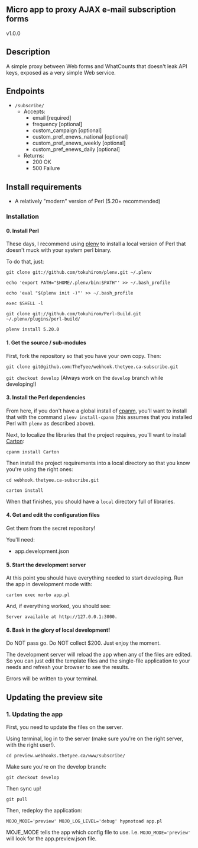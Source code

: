 Micro app to proxy AJAX e-mail subscription forms
---------------------------------------------------

v1.0.0

## Description

A simple proxy between Web forms and WhatCounts that doesn't leak API keys, exposed as a very simple Web service.

## Endpoints

* `/subscribe/`
  * Accepts:
    * email [required]
    * frequency [optional]
    * custom_campaign [optional]
    * custom_pref_enews_national [optional]
    * custom_pref_enews_weekly [optional]
    * custom_pref_enews_daily [optional]
  * Returns:
    * 200 OK
    * 500 Failure

## Install requirements

* A relatively "modern" version of Perl (5.20+ recommended)

### Installation

#### 0. Install Perl

These days, I recommend using [plenv](https://github.com/tokuhirom/plenv) to install a local version of Perl that doesn't muck with your system perl binary.

To do that, just:

`git clone git://github.com/tokuhirom/plenv.git ~/.plenv`

`echo 'export PATH="$HOME/.plenv/bin:$PATH"' >> ~/.bash_profile`

`echo 'eval "$(plenv init -)"' >> ~/.bash_profile`

`exec $SHELL -l`

`git clone git://github.com/tokuhirom/Perl-Build.git ~/.plenv/plugins/perl-build/`

`plenv install 5.20.0`

#### 1. Get the source / sub-modules

First, fork the repository so that you have your own copy. Then:

`git clone git@github.com:TheTyee/webhook.thetyee.ca-subscribe.git`

`git checkout develop` (Always work on the `develop` branch while developing!)

#### 3. Install the Perl dependencies

From here, if you don't have a global install of [cpanm](https://github.com/miyagawa/cpanminus), you'll want to install that with the command `plenv install-cpanm` (this assumes that you installed Perl with `plenv` as described above).

Next, to localize the libraries that the project requires, you'll want to install [Carton](https://github.com/perl-carton/carton):

`cpanm install Carton`

Then install the project requirements into a local directory so that you know you're using the right ones:

`cd webhook.thetyee.ca-subscribe.git`

`carton install`

When that finishes, you should have a `local` directory full of libraries.

#### 4. Get and edit the configuration files

Get them from the secret repository!

You'll need:
 
* app.development.json

#### 5. Start the development server

At this point you should have everything needed to start developing. Run the app in development mode with:

`carton exec morbo app.pl`

And, if everything worked, you should see:

`Server available at http://127.0.0.1:3000.`

#### 6. Bask in the glory of local development!

Do NOT pass go. Do NOT collect $200. Just enjoy the moment. 

The development server will reload the app when any of the files are edited. So you can just edit the template files and the single-file application to your needs and refresh your browser to see the results. 

Errors will be written to your terminal.

## Updating the preview site

### 1. Updating the app

First, you need to update the files on the server. 

Using terminal, log in to the server (make sure you're on the right server, with the right user!).

`cd preview.webhooks.thetyee.ca/www/subscribe/`

Make sure you're on the develop branch: 

`git checkout develop`

Then sync up!

`git pull`

Then, redeploy the application:

`MOJO_MODE='preview' MOJO_LOG_LEVEL='debug' hypnotoad app.pl`

MOJE_MODE tells the app which config file to use. I.e. `MOJO_MODE='preview'` will look for the app.preview.json file. 

